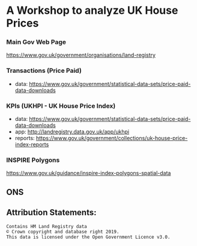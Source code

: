 # A Workshop to analyze UK House Prices

### Main Gov Web Page
https://www.gov.uk/government/organisations/land-registry

### Transactions (Price Paid)
 - data: https://www.gov.uk/government/statistical-data-sets/price-paid-data-downloads

### KPIs (UKHPI - UK House Price Index)
 - data: https://www.gov.uk/government/statistical-data-sets/price-paid-data-downloads
 - app: http://landregistry.data.gov.uk/app/ukhpi
 - reports: https://www.gov.uk/government/collections/uk-house-price-index-reports

### INSPIRE Polygons
https://www.gov.uk/guidance/inspire-index-polygons-spatial-data

## ONS 


## Attribution Statements:

```
Contains HM Land Registry data 
© Crown copyright and database right 2019. 
This data is licensed under the Open Government Licence v3.0.
```
